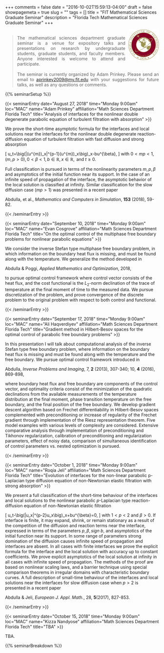+++
comments = false
date = "2016-10-02T15:59:13-04:00"
draft = false
showpagemeta = true
slug = ""
tags = []
title = "FIT Mathematical Sciences Graduate Seminar"
description = "Florida Tech Mathematical Sciences Graduate Seminar"
+++
<div style="float: right; padding-left: 10px;">
<img alt="" src="/img/FITlogo.png" width="100" height="100">
</div>
<div style="padding-top: 5px;">
<blockquote style="text-align: justify">
The mathematical sciences department graduate seminar is a venue for expository talks and presentations on research by undergraduate students, graduate students, and faculty members.
Anyone interested is welcome to attend and participate.
<br /><br />
The seminar is currently organized by Adam Prinkey.
Please send an email to <a href="mailto:aprinkey2009@my.fit.edu?subject=Department%20Graduate%20Seminar">aprinkey2009<span style="display: none;">ob</span>@my.fit.edu</a>
 with your suggestions for future talks, as well as any questions or comments.
</blockquote>
 </div>

{{% seminarSetup %}}

{{< seminarEntry date="August 27, 2018" time="Monday 9:00am" loc="MAC" name="Adam Prinkey" affiliation="Math Sciences Department<br /> Florida Tech" title="Analysis of interfaces for the nonlinear double degenerate parabolic equation of turbulent filtration with absorption" >}}

We prove the short-time asymptotic formula for the interfaces and local solutions near the interfaces for the nonlinear double degenerate reaction-diffusion equation of turbulent filtration with fast diffusion and strong absorption

\[
u_t=\big(|(u^{m})_x|^{p-1}(u^{m})_x\big)_x-bu^{\beta},
\]
with $0 < mp < 1, \, (m, p > 0), \, 0 < \beta < 1, \, b \in \mathbb{R}, \, x \in \mathbb{R}, \text{ and } t \geq 0$.

Full classification is pursued in terms of the nonlinearity parameters  $m, p,\beta$ and asymptotics of the initial function near its support. In the case of an infinite speed of propagation of the interface, the asymptotic behavior of the local solution is classified at infinity. Similar classification for the slow diffusion case ($mp>1$) was presented in a recent paper 
<p>
Abdulla, et al., <i>Mathematics and Computers in Simulation</i>, <b>153</b> (2018), 59-82.
</p><p>
 
 {{< /seminarEntry >}}

{{< seminarEntry date="September 10, 2018" time="Monday 9:00am" loc="MAC" name="Evan Cosgrove" affiliation="Math Sciences Department<br /> Florida Tech" title="On the optimal control of the multiphase free boundary problems for nonlinear parabolic equations" >}}

We consider the inverse Stefan type multiphase free boundary problem, in which information on the boundary heat flux is missing, and must be found along with the temperature. We generalize the method developed in 

<p>
Abdulla & Poggi, <i>Applied Mathematics and Optimization</i>, 2018,
</p><p>

to pursue optimal control framework where control vector consists of the heat flux, and the cost functional is the $L_2$-norm declination of the trace of temperature at the final moment of time to the measured data. We pursue discretization of the problem, and prove convergence of the discrete problem to the original problem with respect to both control and functional.

{{< /seminarEntry >}}

{{< seminarEntry date="September 17, 2018" time="Monday 9:00am" loc="MAC" name="Ali Haqverdiyev" affiliation="Math Sciences Department<br /> Florida Tech" title="Gradient method in Hilbert-Besov spaces for the optimal control of parabolic free boundary problems" >}}

In this presentation I will talk about computational analysis of the inverse Stefan type free boundary problem, where information on the boundary heat flux is missing and must be found along with the temperature and the free boundary. We pursue optimal control framework introduced in 

<p>
Abdulla, <i>Inverse Problems and Imaging</i>, 7, <b>2</b> (2013), 307-340; 10, <b>4</b> (2016), 869-898,
</p><p>

where boundary heat flux and free boundary are components of the control vector, and optimality criteria consist of the minimization of the quadratic declinations from the available measurements of the temperature distribution at the final moment, phase transition temperature on the free boundary, and the final position of the free boundary. We develop gradient descent algorithm based on Frechet differentiability in Hilbert-Besov spaces complemented with preconditioning or increase of regularity of the Frechet gradient through implementation of the Riesz representation theorem. Five model examples with various levels of complexity are considered. Extensive comparative analysis through implementation of preconditioning and Tikhonov regularization, calibration of preconditioning and regularization parameters, effect of noisy data, comparison of simultaneous identification of control parameters vs. nested optimization is pursued.

{{< /seminarEntry >}}

{{< seminarEntry date="October 1, 2018" time="Monday 9:00am" loc="MAC" name="Roqia Jeli" affiliation="Math Sciences Department<br /> Florida Tech" title="Evolution of interfaces for the non-linear parabolic p-Laplacian type diffusion equation of non-Newtonian elastic filtration with strong absorption" >}}

We present a full classification of the short-time behaviour of the interfaces and local solutions to the nonlinear parabolic $p$-Laplacian type reaction-diffusion equation of non-Newtonian elastic filtration

\[ 
u_t-\big(|u_x|^{p-2}u_x\big)_x+bu^{\beta}=0,
\]
with $1<p<2$ and $\beta>0$. If interface is finite, it may expand, shrink, or remain stationary as a result of the competition of the diffusion and reaction terms near the interface, expressed in terms of the parameters $p,\beta, sign~b$, and asymptotics of the initial function near its support. In some range of parameters strong domination of the diffusion causes infinite speed of propagation and interfaces are absent. In all cases with finite interfaces we prove the explicit formula for the interface and the local solution with accuracy up to constant coefficients. We prove explicit asymptotics of the local solution at infinity in all cases with infinite speed of propagation. The methods of the proof are based on nonlinear scaling laws, and a barrier technique using special comparison theorems in irregular domains with characteristic boundary curves. A full description of small-time behaviour of the interfaces and local solutions
near the interfaces for slow diffusion case when $p>2$ is presented in a recent paper 

<p>
Abdulla & Jeli, <i>European J. Appl. Math.</i>, 28, <b>5</b>(2017), 827-853.
</p><p>

{{< /seminarEntry >}}

{{< seminarEntry date="October 15, 2018" time="Monday 9:00am" loc="MAC" name="Kizza Nandyose" affiliation="Math Sciences Department<br /> Florida Tech" title="TBA" >}}

TBA.

{{% seminarBreakdown %}}
